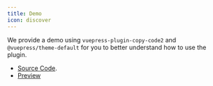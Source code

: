 ```yaml
---
title: Demo
icon: discover
---
```


We provide a demo using `vuepress-plugin-copy-code2` and `@vuepress/theme-default` for you to better understand how to use the plugin.

- [Source Code](https://github.com/vuepress-theme-hope/vuepress-theme-hope/tree/main/demo/copy-code2/).
- [Preview](https://plugin-copy-code2-demo.vuejs.press)
